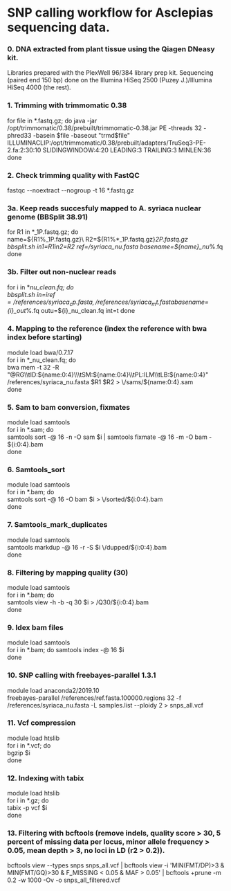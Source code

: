 # SNP calling workflow for Asclepias sequencing data.
### 0. DNA extracted from plant tissue using the Qiagen DNeasy kit.
Libraries prepared with the PlexWell 96/384 library prep kit. Sequencing (paired end 150 bp) done on the Illumina HiSeq 2500 (Puzey J.)/Illumina HiSeq 4000 (the rest).
### 1. Trimming with trimmomatic 0.38
for file in \*.fastq.gz; do
java -jar /opt/trimmomatic/0.38/prebuilt/trimmomatic-0.38.jar PE -threads 32 -phred33 -basein $file -baseout "trmd$file" ILLUMINACLIP:/opt/trimmomatic/0.38/prebuilt/adapters/TruSeq3-PE-2.fa:2:30:10 SLIDINGWINDOW:4:20 LEADING:3 TRAILING:3 MINLEN:36
done
### 2. Check trimming quality with FastQC
fastqc --noextract --nogroup -t 16 \*.fastq.gz
### 3a. Keep reads succesfuly mapped to A. syriaca nuclear genome (BBSplit 38.91)
for R1 in \*_1P.fastq.gz; do\
name=${R1%_1P.fastq.gz}\
R2=${R1%\*_1P.fastq.gz}_2P.fastq.gz\
bbsplit.sh in1=$R1 in2=$R2 ref=/syriaca_nu.fasta basename=${name}\_nu_%.fq\
done
### 3b. Filter out non-nuclear reads
for i in \*_nu_clean.fq; do\
bbsplit.sh in=$i ref=/references/syriaca_cp.fasta,/references/syriaca_mt.fasta basename=${i}\_out_%.fq outu=${i}_nu_clean.fq int=t
done
### 4. Mapping to the reference (index the reference with bwa index before starting)
module load bwa/0.7.17\
for i in \*_nu_clean.fq; do\
bwa mem -t 32 -R "@RG\\\tID:${name:0:4}\\\tSM:${name:0:4}\\\tPL:ILM\\\tLB:${name:0:4}" \/references/syriaca_nu.fasta $R1 $R2 > \/sams/${name:0:4}.sam\
done
### 5. Sam to bam conversion, fixmates
module load samtools\
for i in \*.sam; do\
samtools sort -@ 16 -n -O sam $i | samtools fixmate -@ 16 -m -O bam - ${i:0:4}.bam\
done
### 6. Samtools_sort
module load samtools\
for i in \*.bam; do\
samtools sort -@ 16 -O bam $i > \/sorted/${i:0:4}.bam\
done
### 7. Samtools_mark_duplicates
module load samtools\
samtools markdup -@ 16 -r -S $i \/dupped/${i:0:4}.bam\
done
### 8. Filtering by mapping quality (30)
module load samtools\
for i in \*.bam; do\
samtools view -h -b -q 30 \$i > \/Q30/${i:0:4}.bam\
done
### 9. Idex bam files
module load samtools\
for i in \*.bam; do samtools index -@ 16 $i\
done
### 10. SNP calling with freebayes-parallel 1.3.1
module load anaconda2/2019.10\
freebayes-parallel /references/ref.fasta.100000.regions 32 -f /references/syriaca_nu.fasta -L samples.list --ploidy 2  > snps_all.vcf
### 11. Vcf compression
module load htslib\
for i in \*.vcf; do\
bgzip $i\
done
### 12. Indexing with tabix
module load htslib\
for i in \*.gz; do\
tabix -p vcf $i\
done
### 13. Filtering with bcftools (remove indels, quality score > 30, 5 percent of missing data per locus, minor allele frequency > 0.05, mean depth > 3, no loci in LD (r2 > 0.2)).
bcftools view --types snps snps_all.vcf | bcftools view -i 'MIN(FMT/DP)>3 & MIN(FMT/GQ)>30 & F_MISSING < 0.05 & MAF > 0.05' | bcftools +prune -m 0.2 -w 1000 -Ov -o snps_all_filtered.vcf
